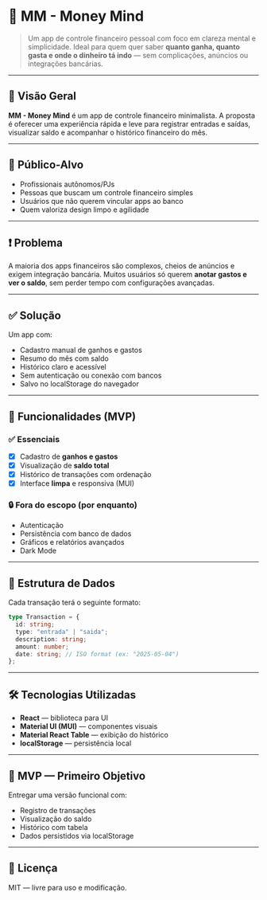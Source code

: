 # 🧠 MM - Money Mind

> Um app de controle financeiro pessoal com foco em clareza mental e simplicidade. Ideal para quem quer saber **quanto ganha, quanto gasta e onde o dinheiro tá indo** — sem complicações, anúncios ou integrações bancárias.

---

## 📌 Visão Geral

**MM - Money Mind** é um app de controle financeiro minimalista. A proposta é oferecer uma experiência rápida e leve para registrar entradas e saídas, visualizar saldo e acompanhar o histórico financeiro do mês.

---

## 🎯 Público-Alvo

- Profissionais autônomos/PJs
- Pessoas que buscam um controle financeiro simples
- Usuários que não querem vincular apps ao banco
- Quem valoriza design limpo e agilidade

---

## ❗ Problema

A maioria dos apps financeiros são complexos, cheios de anúncios e exigem integração bancária. Muitos usuários só querem **anotar gastos e ver o saldo**, sem perder tempo com configurações avançadas.

---

## ✅ Solução

Um app com:

- Cadastro manual de ganhos e gastos
- Resumo do mês com saldo
- Histórico claro e acessível
- Sem autenticação ou conexão com bancos
- Salvo no localStorage do navegador

---

## 🚀 Funcionalidades (MVP)

### ✅ Essenciais

- [x] Cadastro de **ganhos e gastos**
- [x] Visualização de **saldo total**
- [x] Histórico de transações com ordenação
- [x] Interface **limpa** e responsiva (MUI)

### 🔒 Fora do escopo (por enquanto)

- Autenticação
- Persistência com banco de dados
- Gráficos e relatórios avançados
- Dark Mode

---

## 🧱 Estrutura de Dados

Cada transação terá o seguinte formato:

```ts
type Transaction = {
  id: string;
  type: "entrada" | "saida";
  description: string;
  amount: number;
  date: string; // ISO format (ex: "2025-05-04")
};
```

---

## 🛠 Tecnologias Utilizadas

- **React** — biblioteca para UI
- **Material UI (MUI)** — componentes visuais
- **Material React Table** — exibição do histórico
- **localStorage** — persistência local

---

## 🧪 MVP — Primeiro Objetivo

Entregar uma versão funcional com:

- Registro de transações
- Visualização do saldo
- Histórico com tabela
- Dados persistidos via localStorage

---

## 📌 Licença

MIT — livre para uso e modificação.
